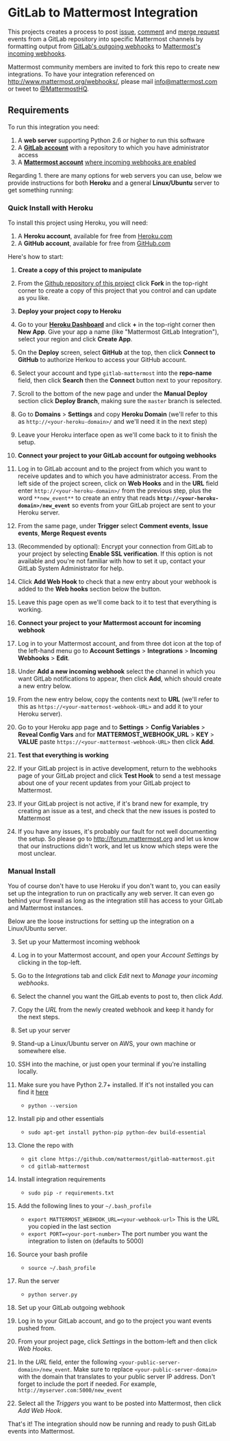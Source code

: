 # GitLab to Mattermost Integration

This projects creates a process to post [issue](http://doc.gitlab.com/ee/web_hooks/web_hooks.html#issues-events), [comment](http://doc.gitlab.com/ee/web_hooks/web_hooks.html#comment-events) and [merge request](http://doc.gitlab.com/ee/web_hooks/web_hooks.html#merge-request-events) events from a GitLab repository into specific Mattermost channels by formatting output from [GitLab's outgoing webhooks](https://gitlab.com/gitlab-org/gitlab-ce/blob/master/doc/web_hooks/web_hooks.md) to [Mattermost's incoming webhooks](https://github.com/mattermost/platform/blob/master/doc/integrations/webhooks/Incoming-Webhooks.md).

Mattermost community members are invited to fork this repo to create new integrations. To have your integration referenced on http://www.mattermost.org/webhooks/, please mail info@mattermost.com or tweet to [@MattermostHQ](https://twitter.com/mattermosthq). 

## Requirements

To run this integration you need:

1. A **web server** supporting Python 2.6 or higher to run this software
2. A **[GitLab account](https://about.gitlab.com/)** with a repository to which you have administrator access
3. A **[Mattermost account](http://www.mattermost.org/)** [where incoming webhooks are enabled](https://github.com/mattermost/platform/blob/master/doc/integrations/webhooks/Incoming-Webhooks.md#enabling-incoming-webhooks)

Regarding 1. there are many options for web servers you can use, below we provide instructions for both **Heroku** and a general **Linux/Ubuntu** server to get something running:  

### Quick Install with Heroku

To install this project using Heroku, you will need: 

1. A **Heroku account**, available for free from [Heroku.com](http://heroku.com)
2. A **GitHub account**, available for free from [GitHub.com](http://github.com) 

Here's how to start: 

1. **Create a copy of this project to manipulate**
  1. From the [Github repository of this project](https://github.com/mattermost/mattermost-integration-gitlab/edit/it-edits/README.md) click **Fork** in the top-right corner to create a copy of this project that you control and can update as you like. 
2. **Deploy your project copy to Heroku**
  1. Go to your [**Heroku Dashboard**](https://dashboard.heroku.com/apps) and click **+** in the top-right corner then **New App**. Give your app a name (like "Mattermost GitLab Integration"), select your region and click **Create App**.
  2. On the **Deploy** screen, select **GitHub** at the top, then click **Connect to GitHub** to authorize Herkou to access your GitHub account.
  3. Select your account and type `gitlab-mattermost` into the **repo-name** field, then click **Search** then the **Connect** button next to your repository.
  4. Scroll to the bottom of the new page and under the **Manual Deploy** section click **Deploy Branch**, making sure the `master` branch is selected.
  5. Go to **Domains** > **Settings** and copy **Heroku Domain** (we'll refer to this as `http://<your-heroku-domain>/` and we'll need it in the next step)
  6. Leave your Heroku interface open as we'll come back to it to finish the setup. 

3. **Connect your project to your GitLab account for outgoing webhooks**
 1. Log in to GitLab account and to the project from which you want to receive updates and to which you have administrator access. From the left side of the project screen, click on **Web Hooks** and in the **URL** field enter `http://<your-heroku-domain>/` from the previous step, plus the word `**new_event**` to create an entry that reads **`http://<your-heroku-domain>/new_event`** so events from your GitLab project are sent to your Heroku server. 
 2. From the same page, under **Trigger** select **Comment events**, **Issue events**, **Merge Request events** 
 3. (Recommended by optional): Encrypt your connection from GitLab to your project by selecting **Enable SSL verification**. If this option is not available and you're not familiar with how to set it up, contact your GitLab System Administrator for help. 
 3. Click **Add Web Hook** to check that a new entry about your webhook is added to the **Web hooks** section below the button. 
 4. Leave this page open as we'll come back to it to test that everything is working.
 
4. **Connect your project to your Mattermost account for incoming webhook**
 1. Log in to your Mattermost account, and from three dot icon at the top of the left-hand menu go to **Account Settings** > **Integrations** > **Incoming Webhooks** > **Edit**.
 2. Under **Add a new incoming webhook** select the channel in which you want GitLab notifications to appear, then click **Add**, which should create a new entry below.
 3. From the new entry below, copy the contents next to **URL** (we'll refer to this as `https://<your-mattermost-webhook-URL>` and add it to your Heroku server).
 4. Go to your Heroku app page and to **Settings** > **Config Variables** > **Reveal Config Vars** and for **MATTERMOST_WEBHOOK_URL** > **KEY** > **VALUE** paste `https://<your-mattermost-webhook-URL>` then click **Add**.

5. **Test that everything is working**
  1. If your GitLab project is in active development, return to the webhooks page of your GitLab project and click **Test Hook** to send a test message about one of your recent updates from your GitLab project to Mattermost. 
  2. If your GitLab project is not active, if it's brand new for example, try creating an issue as a test, and check that the new issues is posted to Mattermost
  3. If you have any issues, it's probably our fault for not well documenting the setup. So please go to http://forum.mattermost.org and let us know that our instructions didn't work, and let us know which steps were the most unclear. 

### Manual Install

You of course don't have to use Heroku if you don't want to, you can easily set up the integration to run on practically any web server. It can even go behind your firewall as long as the integration still has access to your GitLab and Mattermost instances.

Below are the loose instructions for setting up the integration on a Linux/Ubuntu server.

3. Set up your Mattermost incoming webhook
 1. Log in to your Mattermost account, and open your _Account Settings_ by clicking in the top-left.
 2. Go to the _Integrations_ tab and click _Edit_ next to _Manage your incoming webhooks_.
 3. Select the channel you want the GitLab events to post to, then click _Add_.
 4. Copy the _URL_ from the newly created webhook and keep it handy for the next steps.

1. Set up your server
 1. Stand-up a Linux/Ubuntu server on AWS, your own machine or somewhere else.
 1. SSH into the machine, or just open your terminal if you're installing locally.
 1. Make sure you have Python 2.7+ installed. If it's not installed you can find it [here](https://www.python.org/downloads/)
    - `python --version`
 2. Install pip and other essentials
    - `sudo apt-get install python-pip python-dev build-essential`
 3. Clone the repo with
    - `git clone https://github.com/mattermost/gitlab-mattermost.git`
    - `cd gitlab-mattermost`
 3. Install integration requirements
    - `sudo pip -r requirements.txt`
 4. Add the following lines to your `~/.bash_profile`
    - `export MATTERMOST_WEBHOOK_URL=<your-webhook-url>` This is the URL you copied in the last section
    - `export PORT=<your-port-number>` The port number you want the integration to listen on (defaults to 5000)
 5. Source your bash profile
    - `source ~/.bash_profile`
 5. Run the server
    - `python server.py`

2. Set up your GitLab outgoing webhook
 1. Log in to your GitLab account, and go to the project you want events pushed from.
 2. From your project page, click _Settings_ in the bottom-left and then click _Web Hooks_.
 3. In the _URL_ field, enter the following `<your-public-server-domain>/new_event`. Make sure to replace `<your-public-server-domain>` with the domain that translates to your public server IP address. Don't forget to include the port if needed. For example, `http://myserver.com:5000/new_event`
 4. Select all the _Triggers_ you want to be posted into Mattermost, then click _Add Web Hook_.

That's it! The integration should now be running and ready to push GitLab events into Mattermost.
